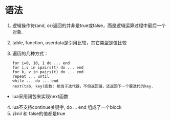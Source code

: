 # 语法

1. 逻辑操作符(and, or)返回的并非是true或false，而是逻辑运算过程中最后一个对象.
2. table, function, userdata是引用比较，其它类型是值比较
3. 遍历的几种方式：

    ```
    for i=0, 10, 1 do ... end
    for i,v in ipairs(t) do ... end
    for k, v in pairs(t) do ... end
    repeat ... until
    while ... do ... end
    next(tab, key)函数: 相当于迭代器，不但返回值，还返回下一个要迭代的key.
    ```
>
- lua采用闭包来实现next函数

4. lua不支持continue关键字, do ... end 组成了一个block
5. 非nil 和 false的值都是true
